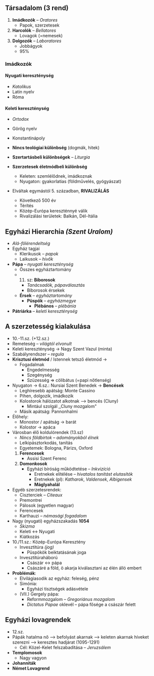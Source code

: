 ## Társadalom (3 rend)
1. **Imádkozók** – *Oratores*
	- Papok, szerzetesek
2. **Harcolók** – *Bellatores*
	- Lovagok (=nemesek)
3. **Dolgozók** – *Laboratores*
	- Jobbágyok
	- 95%
### Imádkozók
#### Nyugati kereszténység
- *Katolikus*
- Latin nyelv
- Róma
#### Keleti kereszténység 
- *Ortodox*
- Görög nyelv
- Konstantinápoly

- **Nincs teológiai különbség** (dogmák, hitek)
- **Szertartásbeli különbségek** – *Liturgia*
- **Szerzetesek életmódbeli különbség**
	- Keleten: szemlélődnek, imádkoznak
	- Nyugaton: gyakorlatias (földművelés, gyógyászat)

- Elváltak egymástól 5. században, **RIVALIZÁLÁS**
	- Következő 500 év
	- Térítés
	- Közép-Európa kereszténnyé válik
	- Rivalizálási területek: Balkán, Dél-Itália

## Egyházi Hierarchia *(Szent Uralom)*
- *Alá-fölérendeltség*
- Egyház tagjai
	- Klerikusok – *papok*
	- Laikusok – *hívők*
- **Pápa** – *nyugati kereszténység*
	- Összes egyháztartomány
	- 11. sz: **Bíborosok** 
		- *Tanácsadók, pápaválasztás*
		- Bíborosok érsekek
	- **Érsek** – *egyháztartomány*
		- **Püspök** – *egyházmegye*
			- **Plébános** – *plébánia*
- **Pátriárka** – *keleti kereszténység*

## A szerzetesség kialakulása
- 10.-11.sz. (+12.sz.)
- Remeteség – *világtól elvonult*
- Keleti kereszténység -> Nagy Szent Vazul (minta)
- Szabályrendszer – *regula*
- **Krisztusi életmód** / Istennek tetsző életmód ->
	- Fogadalmak
		- Engedelmesség
		- Szegénység
		- Szüzesség => cölibátus (=papi nőtlenség)
- Nyugaton -> 6.sz.: Nursiai Szent Benedek -> **Bencések**
	- Leghíresebb apátság: Monte Cassino
	- Pihen, dolgozik, imádkozik
	- Kolostorok hálózatot alkotnak –> bencés (Cluny)
		- Mintául szolgál ,,Cluny mozgalom"
	- Másik apátság: Pannonhalmi
- Élőhely:
	- Monostor / apátság -> barát
	- Kolostor -> apáca
- Városban élő koldulórendek (13.sz)
	- *Nincs földbirtok – adományokból élnek*
	- Lelkipásztorkodás, tanítás
	- Egyetemek: Bologna, Párizs, Oxford
	1. **Ferencesek**
		- Assisi Szent Ferenc
	2. **Domonkosok**
		- Egyházi bíróság működtetése – *Inkvizíció*
			- Eretnekek elítélése – *hivatalos tanítást elutasítók*
			- Eretnekek (pl): *Katharok*, *Valdensek*, *Albigensek*
			- **Máglyahalál**
- Egyéb szerzetesrendek:
	- Ciszterciek – *Citeaux*
	- Premontrei
	- Pálosok (egyetlen magyar)
	- Ferencesek
	- Karthauzi – *némasági fogadalom*
- Nagy (nyugati) egyházszakadás **1054**
	- *Skizma*
	- Keleti <-> Nyugati
	- Kiátkozás
- 10./11.sz.: Közép-Európa Keresztény
	- Invesztitúra *(jog)*
		- Püspökök beiktatásának joga
	- Invesztitúraháború
		- Császár <-> pápa
		- Császáré a föld, ö akarja kiválasztani az élén álló embert
- **Problémák**:
	- Elvilágiasodik az egyház: feleség, pénz
	- Simónia:
		- Egyházi tisztségek adásvétele
	- (VII.) Gergely pápa:
		- Reformmozgalom – *Gregoriánus mozgalom*
		- *Dictatus Papae* oklevél – pápa fősége a császár felett

## Egyházi lovagrendek
- 12.sz.
- Pápák hatalma nő –> befolyást akarnak –> keleten akarnak híveket szerezni
	–> keresztes hadjárat (1095-1291)
	- Cél: Közel-Kelet felszabadítása – *Jeruzsálem*
- **Templomosok**
	- Nagy vagyon
- **Johanniták**
- **Német Lovagrend**